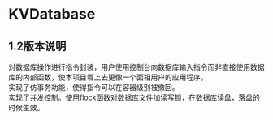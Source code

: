 # KVDatabase
## 1.2版本说明
对数据库操作进行指令封装，用户使用控制台向数据库输入指令而非直接使用数据库的内部函数，使本项目看上去更像一个面相用户的应用程序。    
实现了仿事务功能，使得指令可以在容器级别被撤回。    
实现了并发控制。使用flock函数对数据库文件加读写锁，在数据库读盘，落盘的时候生效。

